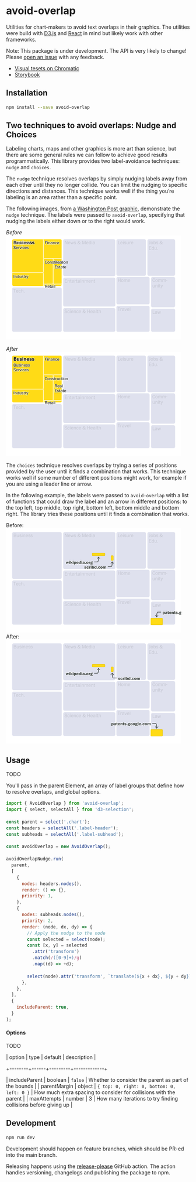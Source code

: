 # avoid-overlap

Utilities for chart-makers to avoid text overlaps in their graphics. The utilities were build with [D3.js](https://github.com/d3/d3) and [React](https://react.dev/) in mind but likely work with other frameworks.

Note: This package is under development. The API is very likely to change! Please [open an issue](https://github.com/kevinschaul/avoid-overlap/issues) with any feedback.

- [Visual tesets on Chromatic](https://www.chromatic.com/library?appId=64a5bef463fbc133b9a4b6b6)
- [Storybook](https://main--64a5bef463fbc133b9a4b6b6.chromatic.com)

## Installation

```bash
npm install --save avoid-overlap
```

## Two techniques to avoid overlaps: Nudge and Choices

Labeling charts, maps and other graphics is more art than science, but there are some general rules we can follow to achieve good results programmatically. This library provides two label-avoidance techniques: `nudge` and `choices`.

The `nudge` technique resolves overlaps by simply nudging labels away from each other until they no longer collide. You can limit the nudging to specific directions and distances. This technique works well if the thing you’re labeling is an area rather than a specific point.

The following images, from [a Washington Post graphic](https://www.washingtonpost.com/technology/interactive/2023/ai-chatbot-learning/), demonstrate the `nudge` technique. The labels were passed to `avoid-overlap`, specifying that nudging the labels either down or to the right would work.

*Before*
![Chart with labels overlapping](assets/example-nudge-0.png)

*After*
![Same chart with the overlapping labels nudged so they no longer collide](assets/example-nudge-1.png)

The `choices` technique resolves overlaps by trying a series of positions provided by the user until it finds a combination that works. This technique works well if some number of different positions might work, for example if you are using a leader line or arrow.

In the following example, the labels were passed to `avoid-overlap` with a list of functions that could draw the label and an arrow in different positions: to the top left, top middle, top right, bottom left, bottom middle and bottom right. The library tries these positions until it finds a combination that works.

Before: ![Chart with labels overlapping](assets/example-choices-0.png)
After: ![Same chart with the overlapping labels rendered using one of the provided choices so they no longer collide](assets/example-choices-1.png)

## Usage

TODO

You'll pass in the parent Element, an array of label groups that define how to resolve overlaps, and global options.

```js
import { AvoidOverlap } from 'avoid-overlap';
import { select, selectAll } from 'd3-selection';

const parent = select('.chart');
const headers = selectAll('.label-header');
const subheads = selectAll('.label-subhead');

const avoidOverlap = new AvoidOverlap();

avoidOverlapNudge.run(
  parent,
  [
    {
      nodes: headers.nodes(),
      render: () => {},
      priority: 1,
    },
    {
      nodes: subheads.nodes(),
      priority: 2,
      render: (node, dx, dy) => {
        // Apply the nudge to the node
        const selected = select(node);
        const [x, y] = selected
          .attr('transform')
          .match(/([0-9]+)/g)
          .map((d) => +d);

        select(node).attr('transform', `translate(${x + dx}, ${y + dy})`);
      },
    },
  ],
  {
    includeParent: true,
  }
);
```

#### Options

TODO

| option | type | default | description |

+--------+------+---------+-------------+

| includeParent | boolean | `false` | Whether to consider the parent as part of the bounds |
| parentMargin | object | `{ top: 0, right: 0, bottom: 0, left: 0 }` | How much extra spacing to consider for collisions with the parent |
| maxAttempts | number | 3 | How many iterations to try finding collisions before giving up |

## Development

```bash
npm run dev
```

Development should happen on feature branches, which should be PR-ed into the main branch.

Releasing happens using the [release-please](https://github.com/marketplace/actions/release-please-action) GitHub action. The action handles versioning, changelogs and publishing the package to npm.
